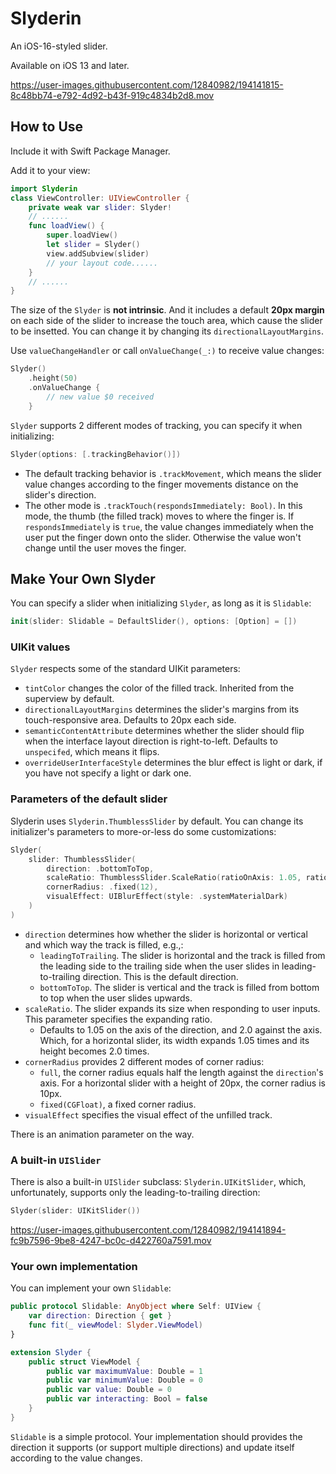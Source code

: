 # Slyderin

An iOS-16-styled slider.

Available on iOS 13 and later.

https://user-images.githubusercontent.com/12840982/194141815-8c48bb74-e792-4d92-b43f-919c4834b2d8.mov

## How to Use

Include it with Swift Package Manager.

Add it to your view:

```Swift
import Slyderin
class ViewController: UIViewController {   
    private weak var slider: Slyder!
	// ......
    func loadView() {
        super.loadView()
        let slider = Slyder()
        view.addSubview(slider)
        // your layout code......
    }
	// ......
}
```

The size of the `Slyder` is **not intrinsic**. And it includes a default **20px margin** on each side of the slider to increase the touch area, which cause the slider to be insetted. You can change it by changing its `directionalLayoutMargins`.

Use `valueChangeHandler` or call `onValueChange(_:)` to receive value changes:

```Swift
Slyder()
    .height(50)
    .onValueChange {
		// new value $0 received
    }
```

`Slyder` supports 2 different modes of tracking, you can specify it when initializing: 

```Swift
Slyder(options: [.trackingBehavior()])
```

- The default tracking behavior is `.trackMovement`, which means the slider value changes according to the finger movements distance on the slider's direction.
- The other mode is `.trackTouch(respondsImmediately: Bool)`. In this mode, the thumb (the filled track) moves to where the finger is. If `respondsImmediately` is `true`, the value changes immediately when the user put the finger down onto the slider. Otherwise the value won't change until the user moves the finger.



## Make Your Own Slyder

You can specify a slider when initializing `Slyder`, as long as it is `Slidable`:

```Swift
init(slider: Slidable = DefaultSlider(), options: [Option] = [])
```



### UIKit values

`Slyder` respects some of the standard UIKit parameters:

- `tintColor` changes the color of the filled track. Inherited from the superview by default.
- `directionalLayoutMargins` determines the slider's margins from its touch-responsive area. Defaults to 20px each side.
- `semanticContentAttribute` determines whether the slider should flip when the interface layout direction is right-to-left. Defaults to `unspecifed`, which means it flips.
- `overrideUserInterfaceStyle` determines the blur effect is light or dark, if you have not specify a light or dark one.



### Parameters of the default slider

Slyderin uses `Slyderin.ThumblessSlider` by default. You can change its initializer's parameters to more-or-less do some customizations:

```Swift
Slyder(
    slider: ThumblessSlider(
        direction: .bottomToTop,
        scaleRatio: ThumblessSlider.ScaleRatio(ratioOnAxis: 1.05, ratioAgainstAxis: 1.15),
        cornerRadius: .fixed(12),
        visualEffect: UIBlurEffect(style: .systemMaterialDark)
    )
)
```

- `direction` determines how whether the slider is horizontal or vertical and which way the track is filled, e.g.,: 
    - `leadingToTrailing`. The slider is horizontal and the track is filled from the leading side to the trailing side when the user slides in leading-to-trailing direction. This is the default direction.
    - `bottomToTop`. The slider is vertical and the track is filled from bottom to top when the user slides upwards.
- `scaleRatio`. The slider expands its size when responding to user inputs. This parameter specifies the expanding ratio. 
    - Defaults to 1.05 on the axis of the direction, and 2.0 against the axis. Which, for a horizontal slider, its width expands 1.05 times and its height becomes 2.0 times.
- `cornerRadius` provides 2 different modes of corner radius:
    - `full`, the corner radius equals half the length against the `direction`'s axis. For a horizontal slider with a height of 20px, the corner radius is 10px.
    - `fixed(CGFloat)`, a fixed corner radius.
- `visualEffect` specifies the visual effect of the unfilled track.



There is an animation parameter on the way.



### A built-in `UISlider`

There is also a built-in `UISlider` subclass: `Slyderin.UIKitSlider`, which, unfortunately, supports only the leading-to-trailing direction:

```Swift
Slyder(slider: UIKitSlider())
```

https://user-images.githubusercontent.com/12840982/194141894-fc9b7596-9be8-4247-bc0c-d422760a7591.mov

### Your own implementation

You can implement your own `Slidable`:

```Swift
public protocol Slidable: AnyObject where Self: UIView {
    var direction: Direction { get }
    func fit(_ viewModel: Slyder.ViewModel)
}

extension Slyder {
    public struct ViewModel {
        public var maximumValue: Double = 1
        public var minimumValue: Double = 0
        public var value: Double = 0
        public var interacting: Bool = false
    }
}
```

`Slidable` is a simple protocol. Your implementation should provides the direction it supports (or support multiple directions) and update itself according  to the value changes.

